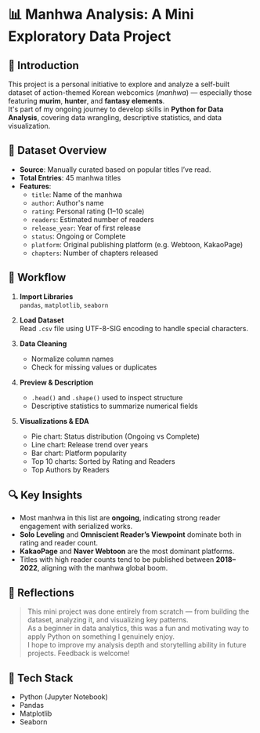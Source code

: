 # 📊 Manhwa Analysis: A Mini Exploratory Data Project

## 👋 Introduction
This project is a personal initiative to explore and analyze a self-built dataset of action-themed Korean webcomics (*manhwa*) — especially those featuring **murim**, **hunter**, and **fantasy elements**.  
It's part of my ongoing journey to develop skills in **Python for Data Analysis**, covering data wrangling, descriptive statistics, and data visualization.

## 📁 Dataset Overview
- **Source**: Manually curated based on popular titles I’ve read.
- **Total Entries**: 45 manhwa titles
- **Features**:
  - `title`: Name of the manhwa
  - `author`: Author's name
  - `rating`: Personal rating (1–10 scale)
  - `readers`: Estimated number of readers
  - `release_year`: Year of first release
  - `status`: Ongoing or Complete
  - `platform`: Original publishing platform (e.g. Webtoon, KakaoPage)
  - `chapters`: Number of chapters released

## 🧼 Workflow
1. **Import Libraries**  
   `pandas`, `matplotlib`, `seaborn`

2. **Load Dataset**  
   Read `.csv` file using UTF-8-SIG encoding to handle special characters.

3. **Data Cleaning**
   - Normalize column names
   - Check for missing values or duplicates

4. **Preview & Description**
   - `.head()` and `.shape()` used to inspect structure
   - Descriptive statistics to summarize numerical fields

5. **Visualizations & EDA**
   - Pie chart: Status distribution (Ongoing vs Complete)
   - Line chart: Release trend over years
   - Bar chart: Platform popularity
   - Top 10 charts: Sorted by Rating and Readers
   - Top Authors by Readers

## 🔍 Key Insights
- Most manhwa in this list are **ongoing**, indicating strong reader engagement with serialized works.
- **Solo Leveling** and **Omniscient Reader’s Viewpoint** dominate both in rating and reader count.
- **KakaoPage** and **Naver Webtoon** are the most dominant platforms.
- Titles with high reader counts tend to be published between **2018–2022**, aligning with the manhwa global boom.

## 🤔 Reflections
> This mini project was done entirely from scratch — from building the dataset, analyzing it, and visualizing key patterns.  
> As a beginner in data analytics, this was a fun and motivating way to apply Python on something I genuinely enjoy.  
> I hope to improve my analysis depth and storytelling ability in future projects. Feedback is welcome!

## 📌 Tech Stack
- Python (Jupyter Notebook)
- Pandas
- Matplotlib
- Seaborn
